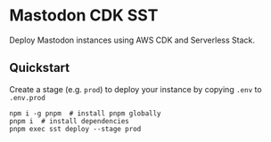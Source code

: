 # Mastodon CDK SST

Deploy Mastodon instances using AWS CDK and Serverless Stack.

## Quickstart

Create a stage (e.g. `prod`) to deploy your instance by copying `.env` to `.env.prod`

```shell
npm i -g pnpm  # install pnpm globally
pnpm i  # install dependencies
pnpm exec sst deploy --stage prod
```
